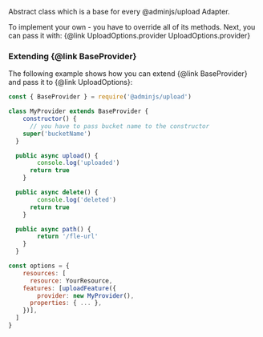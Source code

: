 Abstract class which is a base for every @adminjs/upload Adapter.

To implement your own - you have to override all of its methods.
Next, you can pass it with: {@link UploadOptions.provider UploadOptions.provider}

### Extending {@link BaseProvider}

The following example shows how you can extend {@link BaseProvider} and pass it to
{@link UploadOptions}:

```javascript
const { BaseProvider } = require('@adminjs/upload')

class MyProvider extends BaseProvider {
    constructor() {
      // you have to pass bucket name to the constructor
    super('bucketName')
  }

  public async upload() {
        console.log('uploaded')
      return true
    }

  public async delete() {
        console.log('deleted')
      return true
    }

  public async path() {
        return '/fle-url'
    }
  }

const options = {
    resources: [
      resource: YourResource,
    features: [uploadFeature({
        provider: new MyProvider(),
      properties: { ... },
    })],
  ]
}
```
